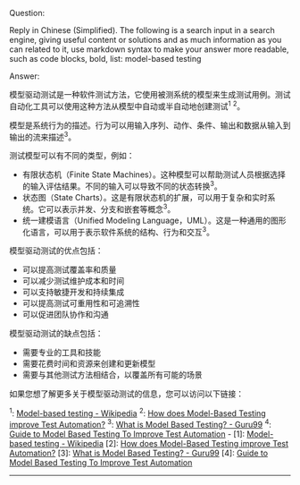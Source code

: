 Question:

Reply in Chinese (Simplified).
The following is a search input in a search engine, giving useful content or solutions and as much information as you can related to it, use markdown syntax to make your answer more readable, such as code blocks, bold, list:
model-based testing

Answer:

模型驱动测试是一种软件测试方法，它使用被测系统的模型来生成测试用例。测试自动化工具可以使用这种方法从模型中自动或半自动地创建测试<sup>1</sup> <sup>2</sup>。

模型是系统行为的描述。行为可以用输入序列、动作、条件、输出和数据从输入到输出的流来描述<sup>3</sup>。

测试模型可以有不同的类型，例如：

- 有限状态机（Finite State Machines）。这种模型可以帮助测试人员根据选择的输入评估结果。不同的输入可以导致不同的状态转换<sup>3</sup>。
- 状态图（State Charts）。这是有限状态机的扩展，可以用于复杂和实时系统。它可以表示并发、分支和嵌套等概念<sup>3</sup>。
- 统一建模语言（Unified Modeling Language，UML）。这是一种通用的图形化语言，可以用于表示软件系统的结构、行为和交互<sup>3</sup>。

模型驱动测试的优点包括：

- 可以提高测试覆盖率和质量
- 可以减少测试维护成本和时间
- 可以支持敏捷开发和持续集成
- 可以提高测试可重用性和可追溯性
- 可以促进团队协作和沟通

模型驱动测试的缺点包括：

- 需要专业的工具和技能
- 需要花费时间和资源来创建和更新模型
- 需要与其他测试方法相结合，以覆盖所有可能的场景

如果您想了解更多关于模型驱动测试的信息，您可以访问以下链接：

<sup>1</sup>: [Model-based testing - Wikipedia](https://en.wikipedia.org/wiki/Model-based_testing)
<sup>2</sup>: [How does Model-Based Testing improve Test Automation?](https://www.browserstack.com/guide/how-model-based-testing-help-test-automation)
<sup>3</sup>: [What is Model Based Testing? - Guru99](https://www.guru99.com/model-based-testing-tutorial.html)
<sup>4</sup>: [Guide to Model Based Testing To Improve Test Automation](https://www.lambdatest.com/blog/model-based-testing/)
\-
\[1]: [Model-based testing - Wikipedia](https://en.wikipedia.org/wiki/Model-based_testing)
\[2]: [How does Model-Based Testing improve Test Automation?](https://www.browserstack.com/guide/how-model-based-testing-help-test-automation)
\[3]: [What is Model Based Testing? - Guru99](https://www.guru99.com/model-based-testing-tutorial.html)
\[4]: [Guide to Model Based Testing To Improve Test Automation](https://www.lambdatest.com/blog/model-based-testing/)

<hr/>

